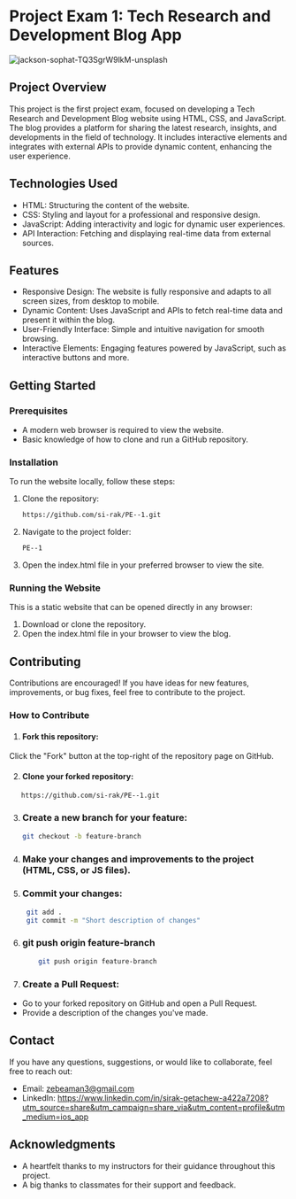 # Project Exam 1: Tech Research and Development Blog App
![jackson-sophat-TQ3SgrW9lkM-unsplash](https://github.com/user-attachments/assets/8b833170-b749-4832-be82-611bd9761d4c)

## Project Overview
This project is the first project exam, focused on developing a Tech Research and Development Blog website using HTML, CSS, and JavaScript. The blog provides a platform for sharing the latest research, insights, and developments in the field of technology. It includes interactive elements and integrates with external APIs to provide dynamic content, enhancing the user experience.

## Technologies Used
- HTML: Structuring the content of the website.
- CSS: Styling and layout for a professional and responsive design.
- JavaScript: Adding interactivity and logic for dynamic user experiences.
- API Interaction: Fetching and displaying real-time data from external sources.
## Features
- Responsive Design:
  The website is fully responsive and adapts to all screen sizes, from desktop to mobile.
- Dynamic Content:
  Uses JavaScript and APIs to fetch real-time data and present it within the blog.
- User-Friendly Interface:
  Simple and intuitive navigation for smooth browsing.
- Interactive Elements:
  Engaging features powered by JavaScript, such as interactive buttons and more.

## Getting Started
### Prerequisites
- A modern web browser is required to view the website.
- Basic knowledge of how to clone and run a GitHub repository.
### Installation
To run the website locally, follow these steps:

1. Clone the repository:
   ``` bash
   https://github.com/si-rak/PE--1.git
   ```
2. Navigate to the project folder:
   ``` bash
   PE--1
   ```
3. Open the index.html file in your preferred browser to view the site.

### Running the Website
This is a static website that can be opened directly in any browser:

1. Download or clone the repository.
2. Open the index.html file in your browser to view the blog.

## Contributing
Contributions are encouraged! If you have ideas for new features, improvements, or bug fixes, feel free to contribute to the project.

### How to Contribute
1. #### Fork this repository:
Click the "Fork" button at the top-right of the repository page on GitHub.

2. #### Clone your forked repository:
 ``` bash
    https://github.com/si-rak/PE--1.git
   ```
3. ### Create a new branch for your feature:
   ``` bash
   git checkout -b feature-branch
   ```
4. ### Make your changes and improvements to the project (HTML, CSS, or JS files).

5. ### Commit your changes:
   ``` bash
    git add .
    git commit -m "Short description of changes"
   ```
6. ### git push origin feature-branch
    ``` bash
        git push origin feature-branch
   ```
7. ### Create a Pull Request:

- Go to your forked repository on GitHub and open a Pull Request.
- Provide a description of the changes you've made.

## Contact
If you have any questions, suggestions, or would like to collaborate, feel free to reach out:

- Email: zebeaman3@gmail.com
- LinkedIn: https://www.linkedin.com/in/sirak-getachew-a422a7208?utm_source=share&utm_campaign=share_via&utm_content=profile&utm_medium=ios_app


## Acknowledgments
- A heartfelt thanks to my instructors for their guidance throughout this project.
- A big thanks to classmates for their support and feedback.
  

  


 
